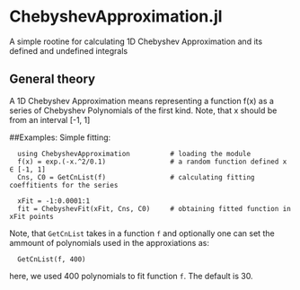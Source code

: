 # ChebyshevApproximation.jl

A simple rootine for calculating 1D Chebyshev Approximation and its defined and undefined integrals

## General theory
A 1D Chebyshev Approximation means representing a function f(x) as a series of Chebyshev Polynomials of the first kind.
Note, that x should be from an interval [-1, 1]

##Examples:
Simple fitting:
```
  using ChebyshevApproximation          # loading the module
  f(x) = exp.(-x.^2/0.1)                # a random function defined x ∈ [-1, 1]
  Cns, C0 = GetCnList(f)                # calculating fitting coeffitients for the series

  xFit = -1:0.0001:1
  fit = ChebyshevFit(xFit, Cns, C0)     # obtaining fitted function in xFit points
```

Note, that `GetCnList` takes in a function `f` and optionally one can set the ammount of polynomials used in the approxiations as:
```
  GetCnList(f, 400)
```
here, we used 400 polynomials to fit function `f`. The default is 30.
